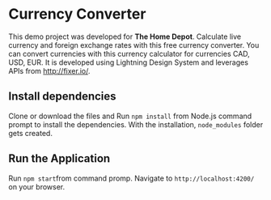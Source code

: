 # Currency Converter

This demo project was developed for **The Home Depot**. Calculate live currency and foreign exchange rates with this free currency converter. You can convert currencies with this currency calculator for currencies CAD, USD, EUR. It is developed using Lightning Design System and leverages APIs from http://fixer.io/. 

## Install dependencies

Clone or download the files and Run `npm install` from Node.js command prompt to install the dependencies. With the installation, `node_modules` folder gets created. 

## Run the Application

Run `npm start`from command promp. Navigate to `http://localhost:4200/` on your browser. 

